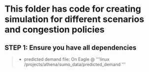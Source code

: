 # This folder has code for creating simulation for different scenarios and congestion policies

## STEP 1: Ensure you have all dependencies

> - predicted demand file: On Eagle @
'''linux  
/projects/athena/sumo_data/predicted_demand
'''
